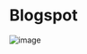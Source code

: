 # Blogspot

![image](https://github.com/user-attachments/assets/9bc8383f-475b-4dc7-83a7-f7bb15472884)

